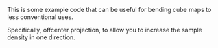 
This is some example code that can be useful for bending cube maps to less conventional uses.

Specifically, offcenter projection, to allow you to increase the sample density in one direction.

